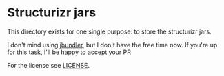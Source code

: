# Structurizr jars

This directory exists for one single purpose: to store the structurizr jars.

I don't mind using [jbundler](https://github.com/mkristian/jbundler), but I don't have the free time now. If you're up for this task, I'll be happy to accept your PR

For the license see [LICENSE](LICENSE).
